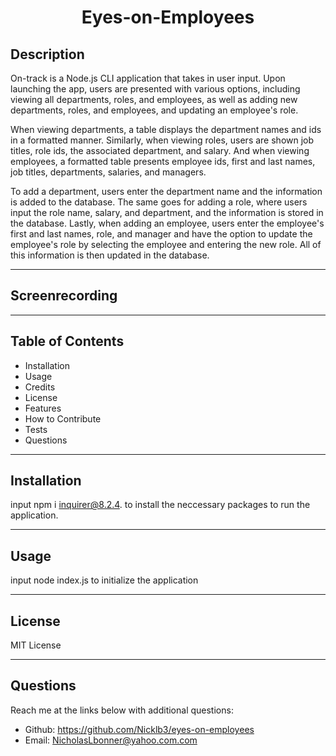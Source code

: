 <h1 align="center">Eyes-on-Employees</h1>

## Description

On-track is a Node.js CLI application that takes in user input. Upon launching the app, users are presented with various options, including viewing all departments, roles, and employees, as well as adding new departments, roles, and employees, and updating an employee's role.

When viewing departments, a table displays the department names and ids in a formatted manner. Similarly, when viewing roles, users are shown job titles, role ids, the associated department, and salary. And when viewing employees, a formatted table presents employee ids, first and last names, job titles, departments, salaries, and managers.

To add a department, users enter the department name and the information is added to the database. The same goes for adding a role, where users input the role name, salary, and department, and the information is stored in the database. Lastly, when adding an employee, users enter the employee's first and last names, role, and manager and have the option to update the employee's role by selecting the employee and entering the new role. All of this information is then updated in the database.

---

## Screenrecording

---

## Table of Contents

* Installation
* Usage
* Credits
* License
* Features
* How to Contribute
* Tests
* Questions

---

## Installation

input npm i inquirer@8.2.4. to install the neccessary packages to run the application.

---

## Usage

input node index.js to initialize the application

---

## License

MIT License

---

## Questions

Reach me at the links below with additional questions:

* Github: https://github.com/Nicklb3/eyes-on-employees
* Email: NicholasLbonner@yahoo.com.com
